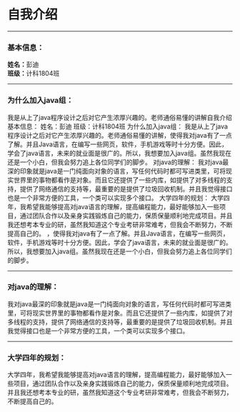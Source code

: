 <h1>自我介绍</h1>
<hr>
<h3>基本信息：</h3>
<p><strong>姓名：</strong>彭迪    <br>
<strong>班级：</strong>计科1804班</p>
<hr>
<h3>为什么加入java组：</h3>
<p>我是从上了java程序设计之后对它产生浓厚兴趣的。老师通俗易懂的讲解自我介绍
基本信息：
姓名：彭迪 
班级：计科1804班
为什么加入java组：
我是从上了java程序设计之后对它产生浓厚兴趣的。老师通俗易懂的讲解，使得我对java有了一点了解。并且Java语言，在编写一些网页，软件，手机游戏等时十分方便。因此，学会了java语言，未来的就业面是很广的。所以，我想要加入java组。虽然我现在还是一个小白，但我会努力追上各位同学们的脚步。
对java的理解：
我对java最深的印象就是java是一门纯面向对象的语言，写任何代码时都可写进类里，可将现实世界里的事物都看作是对象。而且它还提供了一些内库，如提供了对多线程的支持，提供了网络通信的支持等，最重要的是提供了垃圾回收机制。并且我觉得接口也是一个非常方便的工具，一个类可以实现多个接口。
大学四年的规划：
大学四年，我希望我能够提高对java语言的理解，提高编程能力，最好能够加入一些项目，通过团队合作以及亲身实践锻炼自己的能力，保质保量顺利地完成项目。并且我还想考本专业的研，虽然我知道这个专业考研非常难考，但我会不断努力，不断提高自己的。
，使得我对java有了一点了解。并且Java语言，在编写一些网页，软件，手机游戏等时十分方便。因此，学会了java语言，未来的就业面是很广的。所以，我想要加入java组。虽然我现在还是一个小白，但我会努力追上各位同学们的脚步。</p>
<hr>
<h3>对java的理解：</h3>
<p>我对java最深的印象就是java是一门纯面向对象的语言，写任何代码时都可写进类里，可将现实世界里的事物都看作是对象。而且它还提供了一些内库，如提供了对多线程的支持，提供了网络通信的支持等，最重要的是提供了垃圾回收机制。并且我觉得接口也是一个非常方便的工具，一个类可以实现多个接口。</p>
<hr>
<h3>大学四年的规划：</h3>
<p>大学四年，我希望我能够提高对java语言的理解，提高编程能力，最好能够加入一些项目，通过团队合作以及亲身实践锻炼自己的能力，保质保量顺利地完成项目。并且我还想考本专业的研，虽然我知道这个专业考研非常难考，但我会不断努力，不断提高自己的。</p>
